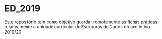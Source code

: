 # ED_2019

Este reposítório tem como objetivo guardar remotamente as fichas práticas relativamente à unidade curricular de Estruturas de Dados do ano letivo 2019/20